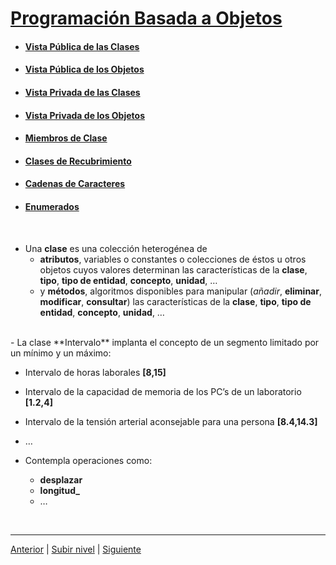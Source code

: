 # [Programación Basada a Objetos](/java/c4how/u4objectBasedProgramming/README.md)
- #### [Vista Pública de las Clases](u1publicViewOfClasses/README.md)
- #### [Vista Pública de los Objetos](u2publicViewOfObjects/README.md)
- #### [Vista Privada de las Clases](u3privateViewOfClasses/README.md)
- #### [Vista Privada de los Objetos](u4privateViewOfObjects/README.md)
- #### [Miembros de Clase](u5classMembers/README.md)
- #### [Clases de Recubrimiento](u6wrapperClasses/README.md)
- #### [Cadenas de Caracteres](u7stringsManipulation/README.md)
- #### [Enumerados](u8enumerations/README.md)
<br>

- Una **clase** es una colección heterogénea de 
  - **atributos**, variables o constantes o colecciones de éstos u otros objetos cuyos valores determinan las características de la **clase**, **tipo**, **tipo de entidad**, **concepto**, **unidad**, …​  
  - y **métodos**, algoritmos disponibles para manipular (*añadir*, **eliminar**, **modificar**, **consultar**) las características de la **clase**, **tipo**, **tipo de entidad**, **concepto**, **unidad**, …​
<br>
- La clase **Intervalo** implanta el concepto de un segmento limitado por un mínimo y un máximo:

  - Intervalo de horas laborales **[8,15]**
  - Intervalo de la capacidad de memoria de los PC’s de un laboratorio **[1.2,4]**
  - Intervalo de la tensión arterial aconsejable para una persona **[8.4,14.3]**
  - …​

- Contempla operaciones como:

  - **desplazar**
  - **longitud_**
  - …​
<br>

---


[Anterior](../u3structuredProgramming/u4tables/README.md) | [Subir nivel](../README.md) | [Siguiente](../u4objectBasedProgramming/u1publicViewOfClasses/README.md)
